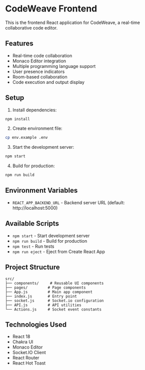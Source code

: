 # CodeWeave Frontend

This is the frontend React application for CodeWeave, a real-time collaborative code editor.

## Features

- Real-time code collaboration
- Monaco Editor integration
- Multiple programming language support
- User presence indicators
- Room-based collaboration
- Code execution and output display

## Setup

1. Install dependencies:
```bash
npm install
```

2. Create environment file:
```bash
cp env.example .env
```

3. Start the development server:
```bash
npm start
```

4. Build for production:
```bash
npm run build
```

## Environment Variables

- `REACT_APP_BACKEND_URL` - Backend server URL (default: http://localhost:5000)

## Available Scripts

- `npm start` - Start development server
- `npm run build` - Build for production
- `npm test` - Run tests
- `npm run eject` - Eject from Create React App

## Project Structure

```
src/
├── components/     # Reusable UI components
├── pages/         # Page components
├── App.js         # Main app component
├── index.js       # Entry point
├── socket.js      # Socket.io configuration
├── API.js         # API utilities
└── Actions.js     # Socket event constants
```

## Technologies Used

- React 18
- Chakra UI
- Monaco Editor
- Socket.IO Client
- React Router
- React Hot Toast 